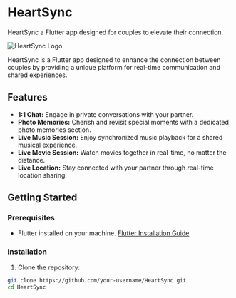 # HeartSync
HeartSync a Flutter app designed for couples to elevate their connection.


![HeartSync Logo](link_to_your_logo.png)

HeartSync is a Flutter app designed to enhance the connection between couples by providing a unique platform for real-time communication and shared experiences.

## Features

- **1:1 Chat:** Engage in private conversations with your partner.
- **Photo Memories:** Cherish and revisit special moments with a dedicated photo memories section.
- **Live Music Session:** Enjoy synchronized music playback for a shared musical experience.
- **Live Movie Session:** Watch movies together in real-time, no matter the distance.
- **Live Location:** Stay connected with your partner through real-time location sharing.

## Getting Started

### Prerequisites

- Flutter installed on your machine. [Flutter Installation Guide](https://flutter.dev/docs/get-started/install)

### Installation

1. Clone the repository:

```bash
git clone https://github.com/your-username/HeartSync.git
cd HeartSync

